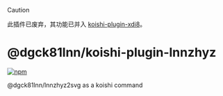 > [!CAUTION]
> 此插件已废弃，其功能已并入 [koishi-plugin-xdi8](https://www.npmjs.com/package/koishi-plugin-xdi8)。

# @dgck81lnn/koishi-plugin-lnnzhyz

[![npm](https://img.shields.io/npm/v/@dgck81lnn/koishi-plugin-lnnzhyz?style=flat-square)](https://www.npmjs.com/package/@dgck81lnn/koishi-plugin-lnnzhyz)

@dgck81lnn/lnnzhyz2svg as a koishi command
